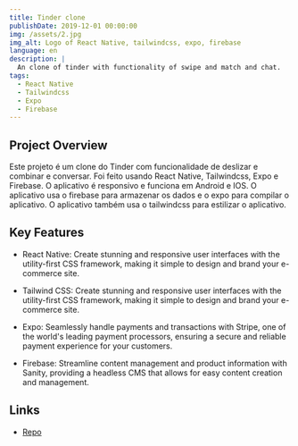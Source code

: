 ```yaml
---
title: Tinder clone
publishDate: 2019-12-01 00:00:00
img: /assets/2.jpg
img_alt: Logo of React Native, tailwindcss, expo, firebase
language: en
description: |
  An clone of tinder with functionality of swipe and match and chat.
tags:
  - React Native
  - Tailwindcss
  - Expo
  - Firebase
---
```


## Project Overview

Este projeto é um clone do Tinder com funcionalidade de deslizar e combinar e conversar. Foi feito usando React Native, Tailwindcss, Expo e Firebase. O aplicativo é responsivo e funciona em Android e IOS. O aplicativo usa o firebase para armazenar os dados e o expo para compilar o aplicativo. O aplicativo também usa o tailwindcss para estilizar o aplicativo.

## Key Features

- React Native: Create stunning and responsive user interfaces with the utility-first CSS framework, making it simple to design and brand your e-commerce site.

- Tailwind CSS: Create stunning and responsive user interfaces with the utility-first CSS framework, making it simple to design and brand your e-commerce site.

- Expo: Seamlessly handle payments and transactions with Stripe, one of the world's leading payment processors, ensuring a secure and reliable payment experience for your customers.

- Firebase: Streamline content management and product information with Sanity, providing a headless CMS that allows for easy content creation and management.

## Links

- [Repo](https://github.com/juan-20/Tinder-clone)
